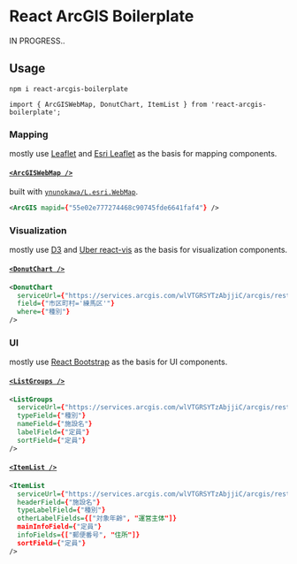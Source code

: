 # React ArcGIS Boilerplate

IN PROGRESS..

## Usage

```
npm i react-arcgis-boilerplate
```

```
import { ArcGISWebMap, DonutChart, ItemList } from 'react-arcgis-boilerplate';
```
### Mapping

mostly use [Leaflet](http://leafletjs.com/) and [Esri Leaflet](http://esri.github.io/esri-leaflet/) as the basis for mapping components.

#### [`<ArcGISWebMap />`](https://bl.ocks.org/ynunokawa/raw/43ab2f03c4d2f29e3d5ebd3dadb1932d/)

built with [`ynunokawa/L.esri.WebMap`](https://github.com/uber/react-vis).

```xml
<ArcGIS mapid={"55e02e777274468c90745fde6641faf4"} />
```

### Visualization

mostly use [D3](https://d3js.org/) and [Uber react-vis](https://github.com/uber/react-vis) as the basis for visualization components.

#### [`<DonutChart />`](https://github.com/ynunokawa/react-arcgis-boilerplate/blob/master/src/lib/viz/DonutChart.js)

```xml
<DonutChart
  serviceUrl={"https://services.arcgis.com/wlVTGRSYTzAbjjiC/arcgis/rest/services/%E4%BF%9D%E8%82%B2%E5%9C%9223%E5%8C%BA/FeatureServer/0"}
  field={"市区町村='練馬区'"}
  where={"種別"}
/>
```

### UI

mostly use [React Bootstrap](https://react-bootstrap.github.io/) as the basis for UI components.

#### [`<ListGroups />`](https://github.com/ynunokawa/react-arcgis-boilerplate/blob/master/src/lib/ui/list/ItemList.js)

```xml
<ListGroups
  serviceUrl={"https://services.arcgis.com/wlVTGRSYTzAbjjiC/arcgis/rest/services/%E4%BF%9D%E8%82%B2%E5%9C%9223%E5%8C%BA/FeatureServer/0"}
  typeField={"種別"}
  nameField={"施設名"}
  labelField={"定員"}
  sortField={"定員"}
/>
```

#### [`<ItemList />`](https://github.com/ynunokawa/react-arcgis-boilerplate/blob/master/src/lib/ui/list/ItemList.js)

```xml
<ItemList
  serviceUrl={"https://services.arcgis.com/wlVTGRSYTzAbjjiC/arcgis/rest/services/%E4%BF%9D%E8%82%B2%E5%9C%9223%E5%8C%BA/FeatureServer/0"}
  headerField={"施設名"}
  typeLabelField={"種別"}
  otherLabelFields={["対象年齢", "運営主体"]}
  mainInfoField={"定員"}
  infoFields={["郵便番号", "住所"]}
  sortField={"定員"}
/>
```
